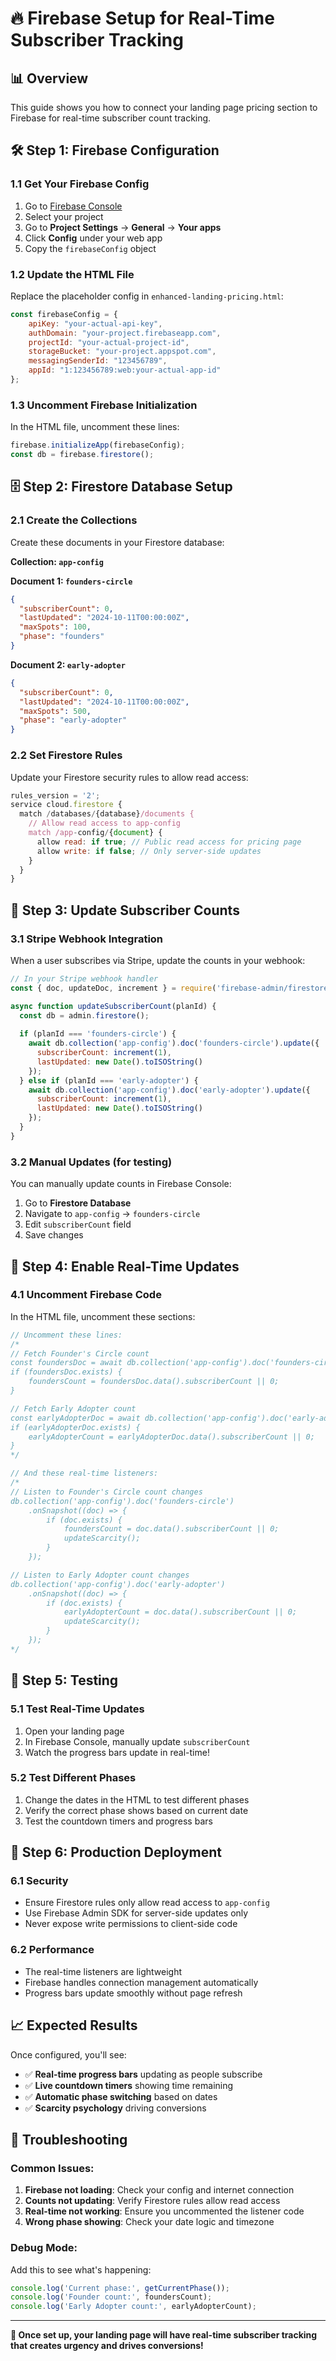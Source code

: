 # 🔥 Firebase Setup for Real-Time Subscriber Tracking

## 📊 Overview
This guide shows you how to connect your landing page pricing section to Firebase for real-time subscriber count tracking.

## 🛠️ Step 1: Firebase Configuration

### 1.1 Get Your Firebase Config
1. Go to [Firebase Console](https://console.firebase.google.com/)
2. Select your project
3. Go to **Project Settings** → **General** → **Your apps**
4. Click **Config** under your web app
5. Copy the `firebaseConfig` object

### 1.2 Update the HTML File
Replace the placeholder config in `enhanced-landing-pricing.html`:

```javascript
const firebaseConfig = {
    apiKey: "your-actual-api-key",
    authDomain: "your-project.firebaseapp.com",
    projectId: "your-actual-project-id",
    storageBucket: "your-project.appspot.com",
    messagingSenderId: "123456789",
    appId: "1:123456789:web:your-actual-app-id"
};
```

### 1.3 Uncomment Firebase Initialization
In the HTML file, uncomment these lines:
```javascript
firebase.initializeApp(firebaseConfig);
const db = firebase.firestore();
```

## 🗄️ Step 2: Firestore Database Setup

### 2.1 Create the Collections
Create these documents in your Firestore database:

**Collection: `app-config`**

**Document 1: `founders-circle`**
```json
{
  "subscriberCount": 0,
  "lastUpdated": "2024-10-11T00:00:00Z",
  "maxSpots": 100,
  "phase": "founders"
}
```

**Document 2: `early-adopter`**
```json
{
  "subscriberCount": 0,
  "lastUpdated": "2024-10-11T00:00:00Z",
  "maxSpots": 500,
  "phase": "early-adopter"
}
```

### 2.2 Set Firestore Rules
Update your Firestore security rules to allow read access:

```javascript
rules_version = '2';
service cloud.firestore {
  match /databases/{database}/documents {
    // Allow read access to app-config
    match /app-config/{document} {
      allow read: if true; // Public read access for pricing page
      allow write: if false; // Only server-side updates
    }
  }
}
```

## 🔄 Step 3: Update Subscriber Counts

### 3.1 Stripe Webhook Integration
When a user subscribes via Stripe, update the counts in your webhook:

```javascript
// In your Stripe webhook handler
const { doc, updateDoc, increment } = require('firebase-admin/firestore');

async function updateSubscriberCount(planId) {
  const db = admin.firestore();
  
  if (planId === 'founders-circle') {
    await db.collection('app-config').doc('founders-circle').update({
      subscriberCount: increment(1),
      lastUpdated: new Date().toISOString()
    });
  } else if (planId === 'early-adopter') {
    await db.collection('app-config').doc('early-adopter').update({
      subscriberCount: increment(1),
      lastUpdated: new Date().toISOString()
    });
  }
}
```

### 3.2 Manual Updates (for testing)
You can manually update counts in Firebase Console:
1. Go to **Firestore Database**
2. Navigate to `app-config` → `founders-circle`
3. Edit `subscriberCount` field
4. Save changes

## 🎯 Step 4: Enable Real-Time Updates

### 4.1 Uncomment Firebase Code
In the HTML file, uncomment these sections:

```javascript
// Uncomment these lines:
/*
// Fetch Founder's Circle count
const foundersDoc = await db.collection('app-config').doc('founders-circle').get();
if (foundersDoc.exists) {
    foundersCount = foundersDoc.data().subscriberCount || 0;
}

// Fetch Early Adopter count
const earlyAdopterDoc = await db.collection('app-config').doc('early-adopter').get();
if (earlyAdopterDoc.exists) {
    earlyAdopterCount = earlyAdopterDoc.data().subscriberCount || 0;
}
*/

// And these real-time listeners:
/*
// Listen to Founder's Circle count changes
db.collection('app-config').doc('founders-circle')
    .onSnapshot((doc) => {
        if (doc.exists) {
            foundersCount = doc.data().subscriberCount || 0;
            updateScarcity();
        }
    });

// Listen to Early Adopter count changes
db.collection('app-config').doc('early-adopter')
    .onSnapshot((doc) => {
        if (doc.exists) {
            earlyAdopterCount = doc.data().subscriberCount || 0;
            updateScarcity();
        }
    });
*/
```

## 🧪 Step 5: Testing

### 5.1 Test Real-Time Updates
1. Open your landing page
2. In Firebase Console, manually update `subscriberCount`
3. Watch the progress bars update in real-time!

### 5.2 Test Different Phases
1. Change the dates in the HTML to test different phases
2. Verify the correct phase shows based on current date
3. Test the countdown timers and progress bars

## 🚀 Step 6: Production Deployment

### 6.1 Security
- Ensure Firestore rules only allow read access to `app-config`
- Use Firebase Admin SDK for server-side updates only
- Never expose write permissions to client-side code

### 6.2 Performance
- The real-time listeners are lightweight
- Firebase handles connection management automatically
- Progress bars update smoothly without page refresh

## 📈 Expected Results

Once configured, you'll see:
- ✅ **Real-time progress bars** updating as people subscribe
- ✅ **Live countdown timers** showing time remaining
- ✅ **Automatic phase switching** based on dates
- ✅ **Scarcity psychology** driving conversions

## 🔧 Troubleshooting

### Common Issues:
1. **Firebase not loading**: Check your config and internet connection
2. **Counts not updating**: Verify Firestore rules allow read access
3. **Real-time not working**: Ensure you uncommented the listener code
4. **Wrong phase showing**: Check your date logic and timezone

### Debug Mode:
Add this to see what's happening:
```javascript
console.log('Current phase:', getCurrentPhase());
console.log('Founder count:', foundersCount);
console.log('Early Adopter count:', earlyAdopterCount);
```

---

**🎉 Once set up, your landing page will have real-time subscriber tracking that creates urgency and drives conversions!**


